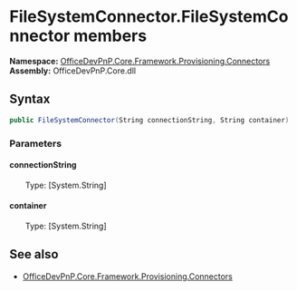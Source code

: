 # FileSystemConnector.FileSystemConnector members 
**Namespace:** [OfficeDevPnP.Core.Framework.Provisioning.Connectors](OfficeDevPnP.Core.Framework.Provisioning.Connectors.md)  
**Assembly:** OfficeDevPnP.Core.dll  
## Syntax
```C#
public FileSystemConnector(String connectionString, String container)
```
### Parameters
#### connectionString
&emsp;&emsp;Type: [System.String] 
#### 
#### container
&emsp;&emsp;Type: [System.String] 
#### 
## See also
- [OfficeDevPnP.Core.Framework.Provisioning.Connectors](OfficeDevPnP.Core.Framework.Provisioning.Connectors.md)
